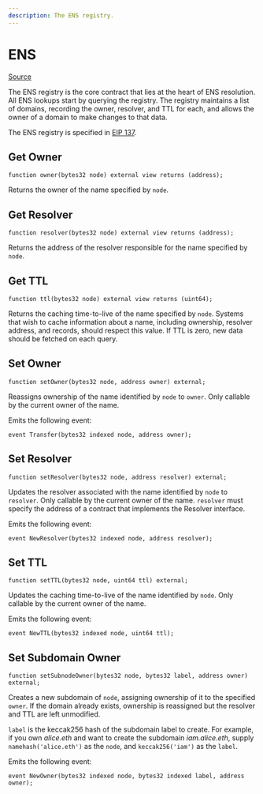 ```yaml
---
description: The ENS registry.
---
```


# ENS

[Source](https://github.com/ensdomains/ens/blob/master/contracts/ENS.sol)

The ENS registry is the core contract that lies at the heart of ENS resolution. All ENS lookups start by querying the registry. The registry maintains a list of domains, recording the owner, resolver, and TTL for each, and allows the owner of a domain to make changes to that data.

The ENS registry is specified in [EIP 137](https://eips.ethereum.org/EIPS/eip-137).

## Get Owner

```text
function owner(bytes32 node) external view returns (address);
```

Returns the owner of the name specified by `node`.

## Get Resolver

```text
function resolver(bytes32 node) external view returns (address);
```

Returns the address of the resolver responsible for the name specified by `node`.

## Get TTL

```text
function ttl(bytes32 node) external view returns (uint64);
```

Returns the caching time-to-live of the name specified by `node`. Systems that wish to cache information about a name, including ownership, resolver address, and records, should respect this value. If TTL is zero, new data should be fetched on each query.

## Set Owner

```text
function setOwner(bytes32 node, address owner) external;
```

Reassigns ownership of the name identified by `node` to `owner`. Only callable by the current owner of the name.

Emits the following event:

```text
event Transfer(bytes32 indexed node, address owner);
```

## Set Resolver

```text
function setResolver(bytes32 node, address resolver) external;
```

Updates the resolver associated with the name identified by `node` to `resolver`.  Only callable by the current owner of the name. `resolver` must specify the address of a contract that implements the Resolver interface.

Emits the following event:

```text
event NewResolver(bytes32 indexed node, address resolver);
```

## Set TTL

```text
function setTTL(bytes32 node, uint64 ttl) external;
```

Updates the caching time-to-live of the name identified by `node`. Only callable by the current owner of the name.

Emits the following event:

```text
event NewTTL(bytes32 indexed node, uint64 ttl);
```

## Set Subdomain Owner

```text
function setSubnodeOwner(bytes32 node, bytes32 label, address owner) external;
```

Creates a new subdomain of `node`, assigning ownership of it to the specified `owner`. If the domain already exists, ownership is reassigned but the resolver and TTL are left unmodified.

`label` is the keccak256 hash of the subdomain label to create. For example, if you own _alice.eth_ and want to create the subdomain _iam.alice.eth_, supply  `namehash('alice.eth')` as the `node`, and `keccak256('iam')` as the `label`.

Emits the following event:

```text
event NewOwner(bytes32 indexed node, bytes32 indexed label, address owner);
```

